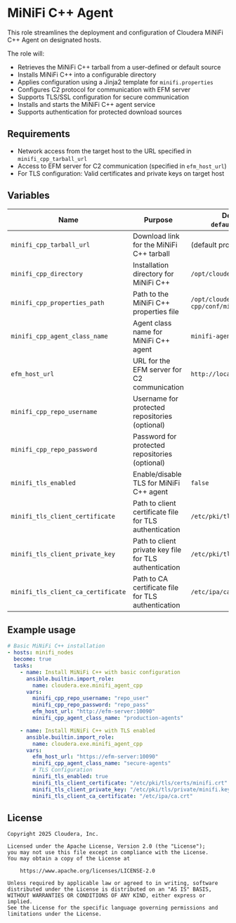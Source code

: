 # MiNiFi C++ Agent

This role streamlines the deployment and configuration of Cloudera MiNiFi C++ Agent on designated hosts.

The role will:
- Retrieves the MiNiFi C++ tarball from a user-defined or default source
- Installs MiNiFi C++ into a configurable directory
- Applies configuration using a Jinja2 template for `minifi.properties`
- Configures C2 protocol for communication with EFM server
- Supports TLS/SSL configuration for secure communication
- Installs and starts the MiNiFi C++ agent service
- Supports authentication for protected download sources

## Requirements

- Network access from the target host to the URL specified in `minifi_cpp_tarball_url`
- Access to EFM server for C2 communication (specified in `efm_host_url`)
- For TLS configuration: Valid certificates and private keys on target host

## Variables

| Name                            | Purpose                                                      | Default (see `defaults/main.yml`)           |
|----------------------------------|--------------------------------------------------------------|---------------------------------------------|
| `minifi_cpp_tarball_url`        | Download link for the MiNiFi C++ tarball                    | (default provided in role)                  |
| `minifi_cpp_directory`          | Installation directory for MiNiFi C++                       | `/opt/cloudera/cem/minifi-cpp`              |
| `minifi_cpp_properties_path`    | Path to the MiNiFi C++ properties file                      | `/opt/cloudera/cem/minifi-cpp/conf/minifi.properties` |
| `minifi_cpp_agent_class_name`   | Agent class name for MiNiFi C++ agent                       | `minifi-agent-cpp`                          |
| `efm_host_url`                  | URL for the EFM server for C2 communication                 | `http://localhost:10090`                    |
| `minifi_cpp_repo_username` | Username for protected repositories (optional)               |                                             |
| `minifi_cpp_repo_password` | Password for protected repositories (optional)               |                                             |
| `minifi_tls_enabled`            | Enable/disable TLS for MiNiFi C++ agent                     | `false`                                     |
| `minifi_tls_client_certificate` | Path to client certificate file for TLS authentication      | `/etc/pki/tls/certs/host.crt`              |
| `minifi_tls_client_private_key` | Path to client private key file for TLS authentication      | `/etc/pki/tls/private/host.key`            |
| `minifi_tls_client_ca_certificate` | Path to CA certificate file for TLS authentication       | `/etc/ipa/ca.crt`                          |

## Example usage

```yaml
# Basic MiNiFi C++ installation
- hosts: minifi_nodes
  become: true
  tasks:
    - name: Install MiNiFi C++ with basic configuration
      ansible.builtin.import_role:
        name: cloudera.exe.minifi_agent_cpp
      vars:
        minifi_cpp_repo_username: "repo_user"
        minifi_cpp_repo_password: "repo_pass"
        efm_host_url: "http://efm-server:10090"
        minifi_cpp_agent_class_name: "production-agents"

    - name: Install MiNiFi C++ with TLS enabled
      ansible.builtin.import_role:
        name: cloudera.exe.minifi_agent_cpp
      vars:
        efm_host_url: "https://efm-server:10090"
        minifi_cpp_agent_class_name: "secure-agents"
        # TLS Configuration
        minifi_tls_enabled: true
        minifi_tls_client_certificate: "/etc/pki/tls/certs/minifi.crt"
        minifi_tls_client_private_key: "/etc/pki/tls/private/minifi.key"
        minifi_tls_client_ca_certificate: "/etc/ipa/ca.crt"
```

## License

```
Copyright 2025 Cloudera, Inc.

Licensed under the Apache License, Version 2.0 (the "License");
you may not use this file except in compliance with the License.
You may obtain a copy of the License at

    https://www.apache.org/licenses/LICENSE-2.0

Unless required by applicable law or agreed to in writing, software
distributed under the License is distributed on an "AS IS" BASIS,
WITHOUT WARRANTIES OR CONDITIONS OF ANY KIND, either express or implied.
See the License for the specific language governing permissions and
limitations under the License.
```

